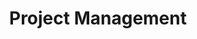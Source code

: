 ---
layout: solution-3
title: Project Management
permalink: /solutions/strategic-advisory/project-management
description: "AxOps&#8482; Project Management Services: Streamlined Projects, Realized Visions"
og_image_url: /assets/img/photos/opengraph/axops-technologies-og-image-v1.jpg
---